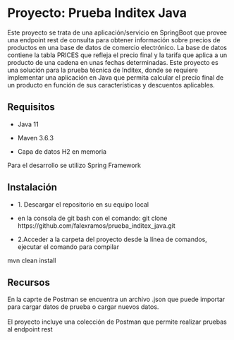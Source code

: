 # Proyecto: Prueba Inditex Java
<p>Este proyecto se trata de una aplicación/servicio en SpringBoot que provee una endpoint rest de consulta para obtener información sobre precios de productos en una base de datos de comercio electrónico. La base de datos contiene la tabla PRICES que refleja el precio final y la tarifa que aplica a un producto de una cadena en unas fechas determinadas.
Este proyecto es una solución para la prueba técnica de Inditex, donde se requiere implementar una aplicación en Java que permita calcular el precio final de un producto en función de sus características y descuentos aplicables.</p>

<h2>Requisitos</h2>
<ul> <li> Java 11</li></ul> 
<ul> <li> Maven 3.6.3</li></ul> 
<ul> <li> Capa de datos H2 en memoria </li></ul> 

<p>Para el desarrollo se utilizo Spring Framework</p>

<h2>Instalación</h2>
<ul> <li>1. Descargar el repositorio en su equipo local </li></ul> 
<ul> <li> en la consola de git bash con el comando: git clone https://github.com/falexramos/prueba_inditex_java.git</li></ul> 
<ul> <li>2.Acceder a la carpeta del proyecto desde la línea de comandos, ejecutar el comando para compilar </li></ul> <span> mvn clean install </span>

<h2>Recursos</h2>
<p>En la caprte de Postman se encuentra un archivo .json que puede importar para cargar datos de prueba o cargar nuevos datos. <br></br>El proyecto incluye una colección de Postman que permite realizar pruebas al endpoint rest</p>


